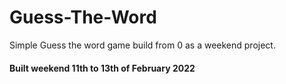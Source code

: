# Guess-The-Word
Simple Guess the word game build from 0 as a weekend project.

#### Built weekend 11th to 13th of February 2022
